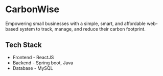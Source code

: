 # CarbonWise
Empowering small businesses with a simple, smart, and affordable web-based system to track,
manage, and reduce their carbon footprint.
## Tech Stack
- Frontend - ReactJS <br>
- Backend - Spring boot, Java <br>
- Database - MySQL <br>
